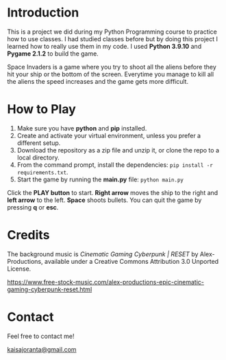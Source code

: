 # Introduction
This is a project we did during my Python Programming course to practice how to use classes. I had studied classes before but by doing this project I learned how to really use them in my code. I used **Python 3.9.10** and **Pygame 2.1.2** to build the game.


Space Invaders is a game where you try to shoot all the aliens before they hit your ship or the bottom of the screen. Everytime you manage to kill all the aliens the speed increases and the game gets more difficult.


# How to Play
1. Make sure you have **python** and **pip** installed.
2. Create and activate your virtual environment, unless you prefer a different setup.
3. Download the repository as a zip file and unzip it, or clone the repo to a local directory.
4. From the command prompt, install the dependencies: `pip install -r requirements.txt`.
5. Start the game by running the **main.py** file: `python main.py`

Click the **PLAY button** to start. **Right arrow** moves the ship to the right and **left arrow** to the left. **Space** shoots bullets. You can quit the game by pressing **q** or **esc**. 


# Credits
The background music is *Cinematic Gaming Cyberpunk | RESET* by Alex-Productions, available under a Creative Commons Attribution 3.0 Unported License.

https://www.free-stock-music.com/alex-productions-epic-cinematic-gaming-cyberpunk-reset.html


# Contact
Feel free to contact me!

kaisajoranta@gmail.com
